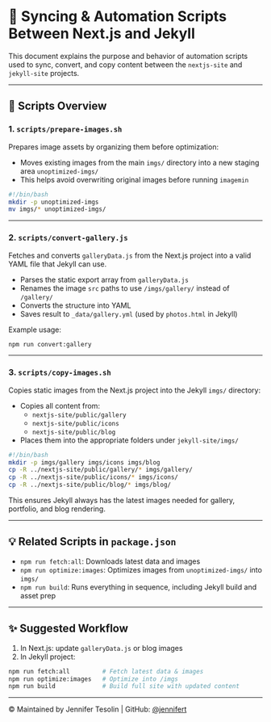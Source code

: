 # 🔄 Syncing & Automation Scripts Between Next.js and Jekyll

This document explains the purpose and behavior of automation scripts used to sync, convert, and copy content between the `nextjs-site` and `jekyll-site` projects.

---

## 📁 Scripts Overview

### 1. `scripts/prepare-images.sh`
Prepares image assets by organizing them before optimization:
- Moves existing images from the main `imgs/` directory into a new staging area `unoptimized-imgs/`
- This helps avoid overwriting original images before running `imagemin`

```bash
#!/bin/bash
mkdir -p unoptimized-imgs
mv imgs/* unoptimized-imgs/
```

---

### 2. `scripts/convert-gallery.js`
Fetches and converts `galleryData.js` from the Next.js project into a valid YAML file that Jekyll can use.
- Parses the static export array from `galleryData.js`
- Renames the image `src` paths to use `/imgs/gallery/` instead of `/gallery/`
- Converts the structure into YAML
- Saves result to `_data/gallery.yml` (used by `photos.html` in Jekyll)

Example usage:
```bash
npm run convert:gallery
```

---

### 3. `scripts/copy-images.sh`
Copies static images from the Next.js project into the Jekyll `imgs/` directory:
- Copies all content from:
  - `nextjs-site/public/gallery`
  - `nextjs-site/public/icons`
  - `nextjs-site/public/blog`
- Places them into the appropriate folders under `jekyll-site/imgs/`

```bash
#!/bin/bash
mkdir -p imgs/gallery imgs/icons imgs/blog
cp -R ../nextjs-site/public/gallery/* imgs/gallery/
cp -R ../nextjs-site/public/icons/* imgs/icons/
cp -R ../nextjs-site/public/blog/* imgs/blog/
```

This ensures Jekyll always has the latest images needed for gallery, portfolio, and blog rendering.

---

## 💡 Related Scripts in `package.json`

- `npm run fetch:all`: Downloads latest data and images
- `npm run optimize:images`: Optimizes images from `unoptimized-imgs/` into `imgs/`
- `npm run build`: Runs everything in sequence, including Jekyll build and asset prep

---

## ✨ Suggested Workflow

1. In Next.js: update `galleryData.js` or blog images
2. In Jekyll project:
```bash
npm run fetch:all         # Fetch latest data & images
npm run optimize:images   # Optimize into /imgs
npm run build             # Build full site with updated content
```

---

© Maintained by Jennifer Tesolin | GitHub: [@jennifert](https://github.com/jennifert)
